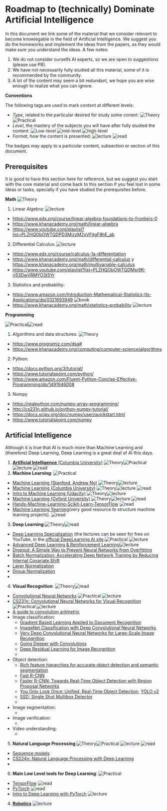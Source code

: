 # Roadmap to (technically) Dominate Artificial Intelligence

In this document we link some of the material that we consider relevant to become knowlegable in the field of Artificial Intelligence. We suggest you do the homeworks and implement the ideas from the papers, as they would make sure you understand the ideas. A few notes:
1. We do not consider ourselfs AI experts, so we are open to suggestions (please use PR).
2. We have not necessarily fully studied all this material, some of it is recommended by the community.
3. A lot of the content may seem a bit redundant, we hope you are wise enough to realize what you can ignore.

**Conventions**

The following tags are used to mark content at different levels:
* *Type*, related to the particular desired for study some conent: ![Theory](https://img.shields.io/badge/type-theory-brightgreen.svg) ![Practical](https://img.shields.io/badge/type-practice-green.svg)
* *Level*, the mastery of the subjects you will have after fully studied the content: ![Low-level](https://img.shields.io/badge/level-low-orange.svg) ![mid-level](https://img.shields.io/badge/level-mid-green.svg) ![high-level](https://img.shields.io/badge/level-high-greenlight.svg)
* *Format*, how the content is presented: ![lecture](https://img.shields.io/badge/format-lecture-blue.svg) ![read](https://img.shields.io/badge/format-read-blueviolet.svg)

The badges may apply to a particular content, subsection or section of this document.

## Prerequisites
It is good to have this section here for reference, but we suggest you start with the core material and come back to this section if you feel lost in some ideas or tasks, specially if you have studied the prerequisites before.

**Math**
![Theory](https://img.shields.io/badge/type-theory-brightgreen.svg)
1. Linear Algebra: ![lecture](https://img.shields.io/badge/format-lecture-blue.svg)
  * https://www.edx.org/course/linear-algebra-foundations-to-frontiers-0 
  * https://www.khanacademy.org/math/linear-algebra
  * https://www.youtube.com/playlist?list=PLZHQObOWTQDPD3MizzM2xVFitgF8hE_ab
2. Differential Calculus: ![lecture](https://img.shields.io/badge/format-lecture-blue.svg)
  * https://www.edx.org/course/calculus-1a-differentiation
  * https://www.khanacademy.org/math/differential-calculus y https://www.khanacademy.org/math/multivariable-calculus
  * https://www.youtube.com/playlist?list=PLZHQObOWTQDMsr9K-rj53DwVRMYO3t5Yr
3. Statistics and probability:
  * https://www.amazon.com/Introduction-Mathematical-Statistics-Its-Applications/dp/0321693949 ![book](https://img.shields.io/badge/format-book-blueviolet.svg)
  * https://www.khanacademy.org/math/statistics-probability ![lecture](https://img.shields.io/badge/format-lecture-blue.svg)
  
  **Programming**
  
  ![Practical](https://img.shields.io/badge/type-practice-green.svg)![read](https://img.shields.io/badge/format-read-blueviolet.svg)
  
1. Algorithms and data structures: ![Theory](https://img.shields.io/badge/type-theory-brightgreen.svg)
  * https://www.programiz.com/dsa#
  * https://www.khanacademy.org/computing/computer-science/algorithms
2. Python:
  * https://docs.python.org/3/tutorial/
  * https://www.tutorialspoint.com/python/
  * https://www.amazon.com/Fluent-Python-Concise-Effective-Programming/dp/1491946008
3. Numpy
  * https://realpython.com/numpy-array-programming/
  * http://cs231n.github.io/python-numpy-tutorial/
  * https://docs.scipy.org/doc/numpy/user/quickstart.html
  * https://www.tutorialspoint.com/numpy
  
## Artificial Intelligence
Although it is true that AI is much more than Machine Learning and (therefore) Deep Learning, Deep Learning is a great deal of AI this days.
1. [**Artificial Intelligence** (Columbia University)](https://www.edx.org/course/artificial-intelligence-ai) ![Theory](https://img.shields.io/badge/type-theory-brightgreen.svg)![Practical](https://img.shields.io/badge/type-practice-green.svg) ![lecture](https://img.shields.io/badge/format-lecture-blue.svg) ![read](https://img.shields.io/badge/format-read-blueviolet.svg)
2. **Machine Learning**: ![Practical](https://img.shields.io/badge/type-practice-green.svg)
  * [Machine Learning (Stanford, Andrew Ng)](https://www.coursera.org/learn/machine-learning) ![Theory](https://img.shields.io/badge/type-theory-brightgreen.svg)![lecture](https://img.shields.io/badge/format-lecture-blue.svg)
  * [Machine Learning (Columbia University)](https://www.edx.org/course/machine-learning) ![Theory](https://img.shields.io/badge/type-theory-brightgreen.svg)![lecture](https://img.shields.io/badge/format-lecture-blue.svg) ![read](https://img.shields.io/badge/format-read-blueviolet.svg)
  * [Intro to Machine Learning (Udacity)](https://www.udacity.com/course/intro-to-machine-learning--ud120) ![Theory](https://img.shields.io/badge/type-theory-brightgreen.svg)![lecture](https://img.shields.io/badge/format-lecture-blue.svg) 
  * [Machine Learning (Oxford University)](https://www.cs.ox.ac.uk/people/nando.defreitas/machinelearning/) ![Theory](https://img.shields.io/badge/type-theory-brightgreen.svg)![lecture](https://img.shields.io/badge/format-lecture-blue.svg) ![read](https://img.shields.io/badge/format-read-blueviolet.svg)
  * [Hands-Machine-Learning-Scikit-Learn-TensorFlow](https://www.amazon.com/Hands-Machine-Learning-Scikit-Learn-TensorFlow/dp/1491962291) ![read](https://img.shields.io/badge/format-read-blueviolet.svg)
  * [Machine Learning Yearning](https://www.mlyearning.org/)(very good resource to structure machine learning projects). ![read](https://img.shields.io/badge/format-read-blueviolet.svg)
3. **Deep Learning**:![Theory](https://img.shields.io/badge/type-theory-brightgreen.svg)![read](https://img.shields.io/badge/format-read-blueviolet.svg)
  * [Deep Learning Specialization](https://www.coursera.org/specializations/deep-learning) (the lectures can be seen for free on YouTube, in the [official DeepLearning Ai site](https://www.youtube.com/channel/UCcIXc5mJsHVYTZR1maL5l9w).![Practical](https://img.shields.io/badge/type-practice-green.svg) ![lecture](https://img.shields.io/badge/format-lecture-blue.svg)
  * [Advanced Deep Learning & Reinforcement Learning](https://www.youtube.com/playlist?list=PLqYmG7hTraZDNJre23vqCGIVpfZ_K2RZs)![lecture](https://img.shields.io/badge/format-lecture-blue.svg)
  * [Dropout: A Simple Way to Prevent Neural Networks from Overfitting](https://www.cs.toronto.edu/~hinton/absps/JMLRdropout.pdf)
  * [Batch Normalization: Accelerating Deep Network Training by Reducing Internal Covariate Shift](https://arxiv.org/abs/1502.03167)
  * [Layer Normalization](https://arxiv.org/abs/1607.06450)
  * [Group Normalization](https://arxiv.org/abs/1803.08494)
  * []()
4. **Visual Recognition**: ![Theory](https://img.shields.io/badge/type-theory-brightgreen.svg)![read](https://img.shields.io/badge/format-read-blueviolet.svg)
  * [Convolutional Neural Networks](https://www.coursera.org/learn/convolutional-neural-networks?specialization=deep-learning) ![Practical](https://img.shields.io/badge/type-practice-green.svg) ![lecture](https://img.shields.io/badge/format-lecture-blue.svg)
  * [CS231n: Convolutional Neural Networks for Visual Recognition](http://cs231n.stanford.edu/) ![Practical](https://img.shields.io/badge/type-practice-green.svg) ![lecture](https://img.shields.io/badge/format-lecture-blue.svg)
  * [A guide to convolution aritmetric](https://arxiv.org/pdf/1603.07285v1.pdf)
  * Image classification:
    * [Gradient Based Learning Applied to Document Recognition](http://yann.lecun.com/exdb/publis/pdf/lecun-01a.pdf)
    * [ImageNet Classification with Deep Convolutional Neural Networks](https://papers.nips.cc/paper/4824-imagenet-classification-with-deep-convolutional-neural-networks.pdf)
    * [Very Deep Convolutional Neural Networks for Large-Scale Image Recognition](https://arxiv.org/abs/1409.1556)
    * [Going Deeper with Convolutions](https://arxiv.org/abs/1409.4842)
    * [Deep Residual Learning for Image Recognition](https://arxiv.org/abs/1512.03385)
    * []()
  * Object detection:
    * [Rich feature hierarchies for accurate object detection and semantic segmentation](https://arxiv.org/abs/1311.2524)
    * [Fast R-CNN](https://arxiv.org/abs/1504.08083)
    * [Faster R-CNN: Towards Real-Time Object Detection with Region Proposal Networks](https://arxiv.org/abs/1506.01497)
    * [You Only Look Once: Unified, Real-Time Object Detection](https://arxiv.org/abs/1506.02640), [YOLO v2](https://arxiv.org/abs/1612.08242)
    * [SSD: Single Shot Multibox Detector](https://arxiv.org/abs/1512.02325)
    * []()
  * Image segmentation:
    * []()
  * Image verification:
    * []()
  * Video understanding:
    * []()
5. **Natural Language Processing**:![Theory](https://img.shields.io/badge/type-theory-brightgreen.svg)![Practical](https://img.shields.io/badge/type-practice-green.svg) ![lecture](https://img.shields.io/badge/format-lecture-blue.svg) ![read](https://img.shields.io/badge/format-read-blueviolet.svg)
  * [Sequence models](https://www.coursera.org/learn/nlp-sequence-models)
  * [CS224n: Natural Language Processing with Deep Learning](http://web.stanford.edu/class/cs224n/)
  * []()
6. **Main Low Level tools for Deep Learning**: ![Practical](https://img.shields.io/badge/type-practice-green.svg)
  * [TensorFlow](https://www.tensorflow.org/) ![read](https://img.shields.io/badge/format-read-blueviolet.svg)
  * [PyTorch](https://pytorch.org/) ![read](https://img.shields.io/badge/format-read-blueviolet.svg)
  * [Intro to Deep Learning with PyTorch](https://www.udacity.com/course/deep-learning-pytorch--ud188) ![lecture](https://img.shields.io/badge/format-lecture-blue.svg)
4. [**Robotics**](https://www.edx.org/course/robotics-1) ![lecture](https://img.shields.io/badge/format-lecture-blue.svg)

 
 
  
  
 

